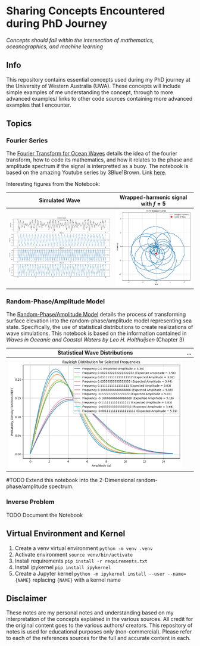 # Sharing Concepts Encountered during PhD Journey
_Concepts should fall within the intersection of mathematics, oceanographics, and machine learning_

## Info
This repository contains essential concepts used during my PhD journey at the University of Western Australia (UWA).
These concepts will include simple examples of me understanding the concept, through to more advanced examples/ links to other code sources containing more advanced examples that I encounter.

## Topics
### Fourier Series
The [Fourier Transform for Ocean Waves](resources/fourier_for_ocean_waves.ipynb) details the idea of the fourier transform, how to code its mathematics, and how it relates to the phase and amplitude spectrum if the signal is interpretted as a buoy. The notebook is based on the amazing Youtube series by 3Blue1Brown. Link [here](https://youtu.be/spUNpyF58BY). 

Interesting figures from the Notebook:

| Simulated Wave | Wrapped-harmonic signal with $f=5$ |
|----------------|-------------------------|
|![Complex simulated signal](repo_resources/complex_simulated_signal.png) | ![Point-wrapped Signal](repo_resources/point_wrapped_signal.png) |

### Random-Phase/Amplitude Model
The [Random-Phase/Amplitude Model](notebooks/random_phase_amplitude_model.ipynb) details the process of transforming surface elevation into the random-phase/amplitude model representing sea state. Specifically, the use of statistical distributions to create realizations of wave simulations. 
This notebook is based on the information contained in *Waves in Oceanic and Coastal Waters by Leo H. Holthuijsen* (Chapter 3)

| Statistical Wave Distributions | ... |
|----------------|-------------------------|
| ![Rayleigh Distributions](repo_resources/rayleigh_distributions.png) | |



#TODO Extend this notebook into the 2-Dimensional random-phase/amplitude spectrum.

### Inverse Problem
TODO Document the Notebook

## Virtual Environment and Kernel
1. Create a venv virtual environment `python -m venv .venv`
2. Activate environment `source venv/bin/activate`
3. Install requirements `pip install -r requirements.txt`
4. Install ipykernel `pip install ipykernel`
5. Create a Jupyter kernel `python -m ipykernel install --user --name={NAME}` replacing `{NAME}` with a kernel name

## Disclaimer
These notes are my personal notes and understanding based on my interpretation of the concepts explained in the various sources. All credit for the original content goes to the various authors/ creators. This repository of notes is used for educational purposes only (non-commercial). Please refer to each of the references sources for the full and accurate content in each.